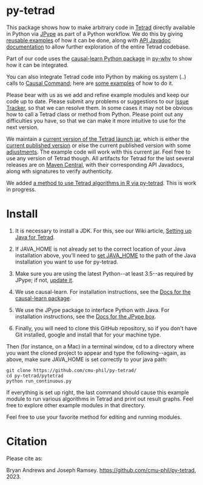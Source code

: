 
# py-tetrad

This package shows how to make arbitrary code in [Tetrad](https://github.com/cmu-phil/tetrad) directly available in Python via [JPype](https://github.com/jpype-project/jpype) as part of a Python workflow. We do this by giving [reusable examples](https://github.com/cmu-phil/py-tetrad/tree/main/pytetrad) of how it can be done, along with [API Javadoc documentation](https://www.phil.cmu.edu/tetrad-javadocs/7.3.4/lib/) to allow further exploration of the entire Tetrad codebase.

Part of our code uses the [causal-learn Python package](https://github.com/py-why/causal-learn) in [py-why](https://github.com/py-why) to show how it can be integrated.

You can also integrate Tetrad code into Python by making os.system (..) calls to [Causal Command](https://github.com/bd2kccd/causal-cmd); here are [some examples](https://github.com/cmu-phil/algocompy/blob/main/old/causalcmd/tetrad_cmd_algs.py) of how to do it.

Please bear with us as we add and refine example modules and keep our code up to date. Please submit any problems or suggestions to our [Issue Tracker](https://github.com/cmu-phil/py-tetrad/issues), so that we can resolve them. In some cases it may not be obvious how to call a Tetrad class or method from Python. Please point out any difficulties you have, so that we can make it more intuitive to use for the next version.

We maintain a [current version of the Tetrad launch jar](https://github.com/cmu-phil/py-tetrad/tree/main/pytetrad/resources), which is either the [current published version](https://github.com/cmu-phil/tetrad/releases) or else the current published version with some [adjustments](https://github.com/cmu-phil/tetrad/wiki/Forthcoming-fixes). The example code will work with this current jar. Feel free to use any version of Tetrad though. All artifacts for Tetrad for the last several releases are on [Maven Central](https://s01.oss.sonatype.org/content/repositories/releases/io/github/cmu-phil/), with their corresponding API Javadocs, along wth signatures to verify authenticity.

We added [a method to use Tetrad algorithms in R via py-tetrad](https://github.com/cmu-phil/py-tetrad/blob/main/pytetrad/R/). This is work in progress.

# Install

1. It is necessary to install a JDK. For this, see our Wiki article, [Setting up Java for Tetrad](https://github.com/cmu-phil/tetrad/wiki/Setting-up-Java-for-Tetrad).

1. If JAVA_HOME is not already set to the correct location of your Java installation above, you'll need to [set JAVA_HOME](https://www.baeldung.com/java-home-on-windows-7-8-10-mac-os-x-linux#:~:text=On%20the%20Desktop%2C%20right%2Dclick,Variable%20value%20and%20click%20OK.) to the path of the Java installation you want to use for py-tetrad.

1. Make sure you are using the latest Python--at least 3.5--as required by JPype; if not, [update it](https://www.pythoncentral.io/how-to-update-python/). 

1. We use causal-learn. For installation instructions, see the [Docs for the causal-learn package](https://causal-learn.readthedocs.io/en/latest/).

1. We use the JPype package to interface Python with Java. For installation instructions, see the [Docs for the JPype box](https://jpype.readthedocs.io/en/latest/).

1. Finally, you will need to clone this GitHub repository, so if you don't have Git installed, google and install that for your machine type.

Then (for instance, on a Mac) in a terminal window, cd to a directory where you want the cloned project to appear and type the following--again, as above, make sure JAVA_HOME is set correctly to your java path:
    
```   
git clone https://github.com/cmu-phil/py-tetrad/
cd py-tetrad/pytetrad
python run_continuous.py
```

If everything is set up right, the last command should cause this example module to run various algorithms in Tetrad and print out result graphs. Feel free to explore other example modules in that directory.

Feel free to use your favorite method for editing and running modules.

# Citation

Please cite as: 

Bryan Andrews and Joseph Ramsey. https://github.com/cmu-phil/py-tetrad, 2023.

